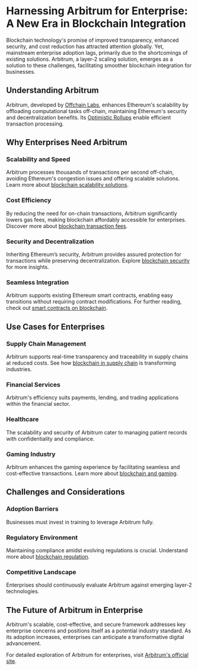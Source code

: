 # Harnessing Arbitrum for Enterprise: A New Era in Blockchain Integration

Blockchain technology's promise of improved transparency, enhanced security, and cost reduction has attracted attention globally. Yet, mainstream enterprise adoption lags, primarily due to the shortcomings of existing solutions. Arbitrum, a layer-2 scaling solution, emerges as a solution to these challenges, facilitating smoother blockchain integration for businesses.

## Understanding Arbitrum

Arbitrum, developed by [Offchain Labs](https://offchainlabs.com/), enhances Ethereum's scalability by offloading computational tasks off-chain, maintaining Ethereum's security and decentralization benefits. Its [Optimistic Rollups](https://medium.com/offchainlabs/what-are-optimistic-rollups-56eb1c784ab1) enable efficient transaction processing.

## Why Enterprises Need Arbitrum

### Scalability and Speed
Arbitrum processes thousands of transactions per second off-chain, avoiding Ethereum's congestion issues and offering scalable solutions. Learn more about [blockchain scalability solutions](https://www.license-token.com/wiki/blockchain-scalability-solutions).

### Cost Efficiency
By reducing the need for on-chain transactions, Arbitrum significantly lowers gas fees, making blockchain affordably accessible for enterprises. Discover more about [blockchain transaction fees](https://www.license-token.com/wiki/blockchain-transaction-fees).

### Security and Decentralization
Inheriting Ethereum’s security, Arbitrum provides assured protection for transactions while preserving decentralization. Explore [blockchain security](https://www.license-token.com/wiki/blockchain-security) for more insights.

### Seamless Integration
Arbitrum supports existing Ethereum smart contracts, enabling easy transitions without requiring contract modifications. For further reading, check out [smart contracts on blockchain](https://www.license-token.com/wiki/smart-contracts-on-blockchain).

## Use Cases for Enterprises

### Supply Chain Management
Arbitrum supports real-time transparency and traceability in supply chains at reduced costs. See how [blockchain in supply chain](https://www.license-token.com/wiki/blockchain-in-supply-chain) is transforming industries.

### Financial Services
Arbitrum's efficiency suits payments, lending, and trading applications within the financial sector.

### Healthcare
The scalability and security of Arbitrum cater to managing patient records with confidentiality and compliance.

### Gaming Industry
Arbitrum enhances the gaming experience by facilitating seamless and cost-effective transactions. Learn more about [blockchain and gaming](https://www.license-token.com/wiki/blockchain-and-gaming).

## Challenges and Considerations

### Adoption Barriers
Businesses must invest in training to leverage Arbitrum fully.

### Regulatory Environment
Maintaining compliance amidst evolving regulations is crucial. Understand more about [blockchain regulation](https://www.license-token.com/wiki/blockchain-regulation).

### Competitive Landscape
Enterprises should continuously evaluate Arbitrum against emerging layer-2 technologies.

## The Future of Arbitrum in Enterprise

Arbitrum's scalable, cost-effective, and secure framework addresses key enterprise concerns and positions itself as a potential industry standard. As its adoption increases, enterprises can anticipate a transformative digital advancement.

For detailed exploration of Arbitrum for enterprises, visit [Arbitrum's official site](https://arbitrum.io/).